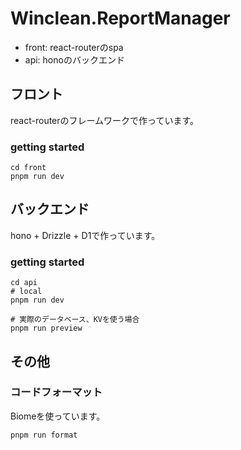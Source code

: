 # Winclean.ReportManager
- front: react-routerのspa
- api: honoのバックエンド
## フロント
react-routerのフレームワークで作っています。
### getting started
```
cd front
pnpm run dev
```
## バックエンド
hono + Drizzle + D1で作っています。
### getting started
```
cd api
# local
pnpm run dev

# 実際のデータベース、KVを使う場合
pnpm run preview
```
## その他
### コードフォーマット
Biomeを使っています。
```
pnpm run format
```